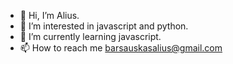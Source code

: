 - 👋 Hi, I’m Alius.
- 👀 I’m interested in javascript and python.
- 🌱 I’m currently learning javascript.
- 📫 How to reach me barsauskasalius@gmail.com

<!---
barsauskasalius/barsauskasalius is a ✨ special ✨ repository because its `README.md` (this file) appears on your GitHub profile.
You can click the Preview link to take a look at your changes.
--->
